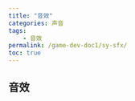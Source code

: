 ```yaml
---
title: "音效"
categories: 声音
tags:
    - 音效
permalink: /game-dev-doc1/sy-sfx/
toc: true
---
```


## 音效


